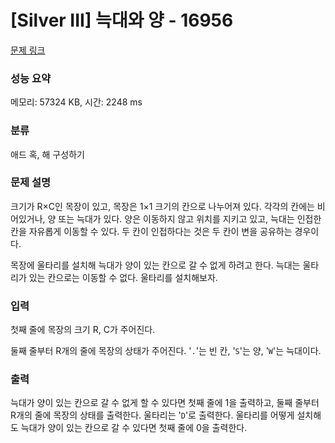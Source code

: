 # [Silver III] 늑대와 양 - 16956 

[문제 링크](https://www.acmicpc.net/problem/16956) 

### 성능 요약

메모리: 57324 KB, 시간: 2248 ms

### 분류

애드 혹, 해 구성하기

### 문제 설명

<p>크기가 R×C인 목장이 있고, 목장은 1×1 크기의 칸으로 나누어져 있다. 각각의 칸에는 비어있거나, 양 또는 늑대가 있다. 양은 이동하지 않고 위치를 지키고 있고, 늑대는 인접한 칸을 자유롭게 이동할 수 있다. 두 칸이 인접하다는 것은 두 칸이 변을 공유하는 경우이다.</p>

<p>목장에 울타리를 설치해 늑대가 양이 있는 칸으로 갈 수 없게 하려고 한다. 늑대는 울타리가 있는 칸으로는 이동할 수 없다. 울타리를 설치해보자.</p>

### 입력 

 <p>첫째 줄에 목장의 크기 R, C가 주어진다.</p>

<p>둘째 줄부터 R개의 줄에 목장의 상태가 주어진다. '<code>.</code>'는 빈 칸, '<code>S</code>'는 양, '<code>W</code>'는 늑대이다.</p>

### 출력 

 <p>늑대가 양이 있는 칸으로 갈 수 없게 할 수 있다면 첫째 줄에 1을 출력하고, 둘째 줄부터 R개의 줄에 목장의 상태를 출력한다. 울타리는 '<code>D</code>'로 출력한다. 울타리를 어떻게 설치해도 늑대가 양이 있는 칸으로 갈 수 있다면 첫째 줄에 0을 출력한다.</p>

